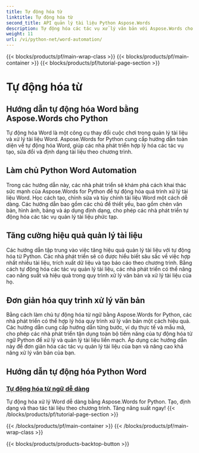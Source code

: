```yaml
---
title: Tự động hóa từ
linktitle: Tự động hóa từ
second_title: API quản lý tài liệu Python Aspose.Words
description: Tự động hóa các tác vụ xử lý văn bản với Aspose.Words cho Python. Tối ưu hóa việc quản lý tài liệu và tăng hiệu quả trong tự động hóa văn bản.
weight: 11
url: /vi/python-net/word-automation/
---
```


{{< blocks/products/pf/main-wrap-class >}}
{{< blocks/products/pf/main-container >}}
{{< blocks/products/pf/tutorial-page-section >}}

# Tự động hóa từ

## Hướng dẫn tự động hóa Word bằng Aspose.Words cho Python

Tự động hóa Word là một công cụ thay đổi cuộc chơi trong quản lý tài liệu và xử lý tài liệu Word. Aspose.Words for Python cung cấp hướng dẫn toàn diện về tự động hóa Word, giúp các nhà phát triển hợp lý hóa các tác vụ tạo, sửa đổi và định dạng tài liệu theo chương trình.

## Làm chủ Python Word Automation

Trong các hướng dẫn này, các nhà phát triển sẽ khám phá cách khai thác sức mạnh của Aspose.Words for Python để tự động hóa quá trình xử lý tài liệu Word. Học cách tạo, chỉnh sửa và tùy chỉnh tài liệu Word một cách dễ dàng. Các hướng dẫn bao gồm các chủ đề thiết yếu, bao gồm chèn văn bản, hình ảnh, bảng và áp dụng định dạng, cho phép các nhà phát triển tự động hóa các tác vụ quản lý tài liệu phức tạp.

## Tăng cường hiệu quả quản lý tài liệu

Các hướng dẫn tập trung vào việc tăng hiệu quả quản lý tài liệu với tự động hóa từ Python. Các nhà phát triển sẽ có được hiểu biết sâu sắc về việc hợp nhất nhiều tài liệu, trích xuất dữ liệu và tạo báo cáo theo chương trình. Bằng cách tự động hóa các tác vụ quản lý tài liệu, các nhà phát triển có thể nâng cao năng suất và hiệu quả trong quy trình xử lý văn bản và xử lý tài liệu của họ.

## Đơn giản hóa quy trình xử lý văn bản

Bằng cách làm chủ tự động hóa từ ngữ bằng Aspose.Words for Python, các nhà phát triển có thể hợp lý hóa quy trình xử lý văn bản một cách hiệu quả. Các hướng dẫn cung cấp hướng dẫn từng bước, ví dụ thực tế và mẫu mã, cho phép các nhà phát triển tận dụng toàn bộ tiềm năng của tự động hóa từ ngữ Python để xử lý và quản lý tài liệu liền mạch. Áp dụng các hướng dẫn này để đơn giản hóa các tác vụ quản lý tài liệu của bạn và nâng cao khả năng xử lý văn bản của bạn.

## Hướng dẫn tự động hóa Python Word
### [Tự động hóa từ ngữ dễ dàng](./word-automation-made-easy/)
Tự động hóa xử lý Word dễ dàng bằng Aspose.Words for Python. Tạo, định dạng và thao tác tài liệu theo chương trình. Tăng năng suất ngay!
{{< /blocks/products/pf/tutorial-page-section >}}

{{< /blocks/products/pf/main-container >}}
{{< /blocks/products/pf/main-wrap-class >}}

{{< blocks/products/products-backtop-button >}}
